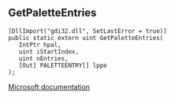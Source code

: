 ## GetPaletteEntries

```
[DllImport("gdi32.dll", SetLastError = true)]
public static extern uint GetPaletteEntries(
   IntPtr hpal,
   uint iStartIndex,
   uint nEntries,
   [Out] PALETTEENTRY[] lppe
);
```

[Microsoft documentation](https://docs.microsoft.com/en-us/windows/win32/api/wingdi/nf-wingdi-getpaletteentries)
